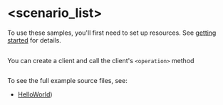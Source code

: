 # <scenario_list>

To use these samples, you'll first need to set up resources. See [getting started](https://github.com/Azure/azure-sdk-for-net/blob/main/sdk/loadtestservice/Azure.Developer.LoadTesting/README.md#getting-started) for details.

## <scenario>

You can create a client and call the client's `<operation>` method

```C# Snippet:Azure_Developer_LoadTesting_Scenario
```

To see the full example source files, see:
* [HelloWorld](https://github.com/Azure/azure-sdk-for-net/blob/main/sdk/loadtestservice/Azure.Developer.LoadTesting/tests/Samples/Sample1_HelloWorld.cs))

<!-- please refer to <https://github.com/Azure/azure-sdk-for-net/main/sdk/template/Azure.Template/samples/Sample1_HelloWorld.md> to write sample readme file. -->